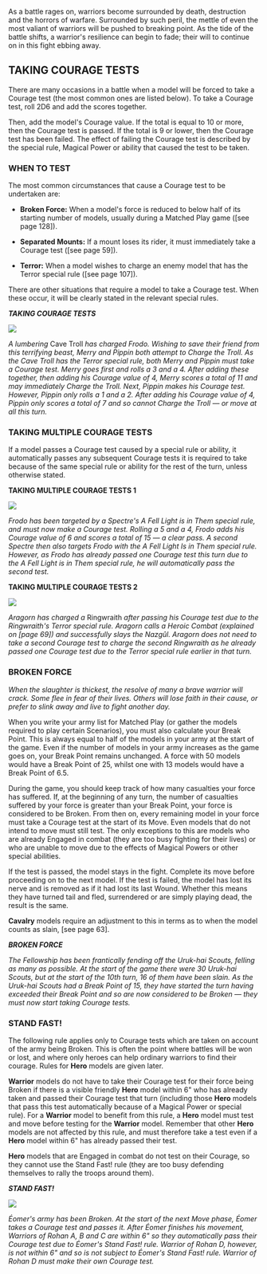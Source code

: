 ﻿As a battle rages on, warriors become surrounded by death, destruction and the horrors of warfare. Surrounded by such peril, the mettle of even the most valiant of warriors will be pushed to breaking point. As the tide of the battle shifts, a warrior's resilience can begin to fade; their will to continue on in this fight ebbing away.

## TAKING COURAGE TESTS

There are many occasions in a battle when a model will be forced to take a Courage test (the most common ones are listed below). To take a Courage test, roll 2D6 and add the scores together.

Then, add the model's Courage value. If the total is equal to 10 or more, then the Courage test is passed. If the total is 9 or lower, then the Courage test has been failed. The effect of failing the Courage test is described by the special rule, Magical Power or ability that caused the test to be taken.

### WHEN TO TEST

The most common circumstances that cause a Courage test to be undertaken are:

* **Broken Force:** When a model's force is reduced to below half of its starting number of models, usually during a Matched Play game ([see page 128]).

* **Separated Mounts:** If a mount loses its rider, it must immediately take a Courage test ([see page 59]).

* **Terror:** When a model wishes to charge an enemy model that has the Terror special rule ([see page 107]).

There are other situations that require a model to take a Courage test. When these occur, it will be clearly stated in the relevant special rules.

***TAKING COURAGE TESTS***

![](../media/rules_manual/taking_courage_tests_1.jpg)

*A lumbering* Cave Troll *has charged Frodo. Wishing to save their friend from this terrifying beast, Merry and Pippin both attempt to Charge the Troll. As the Cave Troll has the Terror special rule, both Merry and Pippin must take a Courage test. Merry goes first and rolls a 3 and a 4. After adding these together, then adding his Courage value of 4, Merry scores a total of 11 and may immediately Charge the Troll. Next, Pippin makes his Courage test. However, Pippin only rolls a 1 and a 2. After adding his Courage value of 4, Pippin only scores a total of 7 and so cannot Charge the Troll — or move at all this turn.*

### TAKING MULTIPLE COURAGE TESTS

If a model passes a Courage test caused by a special rule or ability, it automatically passes any subsequent Courage tests it is required to take because of the same special rule or ability for the rest of the turn, unless otherwise stated.

**TAKING MULTIPLE COURAGE TESTS 1**

![](../media/rules_manual/taking_multiple_courage_tests_1.jpg)

*Frodo has been targeted by a Spectre's A Fell Light is in Them special rule, and must now make a Courage test. Rolling a 5 and a 4, Frodo adds his Courage value of 6 and scores a total of 15 — a clear pass. A second Spectre then also targets Frodo with the A Fell Light Is in Them special rule. However, as Frodo has already passed one Courage test this turn due to the A Fell Light is in Them special rule, he will automatically pass the second test.*

**TAKING MULTIPLE COURAGE TESTS 2**

![](../media/rules_manual/taking_multiple_courage_tests_2.jpg)

*Aragorn has charged a* Ringwraith *after passing his Courage test due to the Ringwraith's Terror special rule. Aragorn calls a Heroic Combat (explained on [page 69]) and successfully slays the Nazgûl. Aragorn does not need to take a second Courage test to charge the second Ringwraith as he already passed one Courage test due to the Terror special rule earlier in that turn.*

### BROKEN FORCE

*When the slaughter is thickest, the resolve of many a brave warrior will crack. Some flee in fear of their lives. Others will lose faith in their cause, or prefer to slink away and live to fight another day.*

When you write your army list for Matched Play (or gather the models required to play certain Scenarios), you must also calculate your Break Point. This is always equal to half of the models in your army at the start of the game. Even if the number of models in your army increases as the game goes on, your Break Point remains unchanged. A force with 50 models would have a Break Point of 25, whilst one with 13 models would have a Break Point of 6.5.

During the game, you should keep track of how many casualties your force has suffered. If, at the beginning of any turn, the number of casualties suffered by your force is greater than your Break Point, your force is considered to be Broken. From then on, every remaining model in your force must take a Courage test at the start of its Move. Even models that do not intend to move must still test. The only exceptions to this are models who are already Engaged in combat (they are too busy fighting for their lives) or who are unable to move due to the effects of Magical Powers or other special abilities.

If the test is passed, the model stays in the fight. Complete its move before proceeding on to the next model. If the test is failed, the model has lost its nerve and is removed as if it had lost its last Wound. Whether this means they have turned tail and fled, surrendered or are simply playing dead, the result is the same.

**Cavalry** models require an adjustment to this in terms as to when the model counts as slain, [see page 63].

***BROKEN FORCE***

*The Fellowship has been frantically fending off the Uruk-hai Scouts, felling as many as possible. At the start of the game there were 30 Uruk-hai Scouts, but at the start of the 10th turn, 16 of them have been slain. As the Uruk-hai Scouts had a Break Point of 15, they have started the turn having exceeded their Break Point and so are now considered to be Broken — they must now start taking Courage tests.*

### STAND FAST!

The following rule applies only to Courage tests which are taken on account of the army being Broken. This is often the point where battles will be won or lost, and where only heroes can help ordinary warriors to find their courage. Rules for **Hero** models are given later.

**Warrior** models do not have to take their Courage test for their force being Broken if there is a visible friendly **Hero** model within 6" who has already taken and passed their Courage test that turn (including those **Hero** models that pass this test automatically because of a Magical Power or special rule). For a **Warrior** model to benefit from this rule, a **Hero** model must test and move before testing for the **Warrior** model. Remember that other **Hero** models are not affected by this rule, and must therefore take a test even if a **Hero** model within 6" has already passed their test.

**Hero** models that are Engaged in combat do not test on their Courage, so they cannot use the Stand Fast! rule (they are too busy defending themselves to rally the troops around them).

***STAND FAST!***

![](../media/rules_manual/stand_fast_1.jpg)

*Éomer's army has been Broken. At the start of the next Move phase, Éomer takes a Courage test and passes it. After Éomer finishes his movement, Warriors of Rohan A, B and C are within 6" so they automatically pass their Courage test due to Éomer's Stand Fast! rule. Warrior of Rohan D, however, is not within 6" and so is not subject to Éomer's Stand Fast! rule. Warrior of Rohan D must make their own Courage test.*
